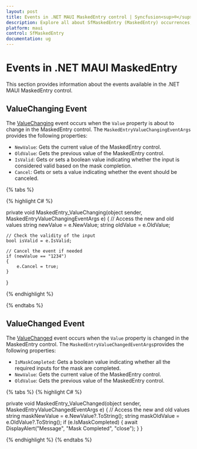 ```yaml
---
layout: post
title: Events in .NET MAUI MaskedEntry control | Syncfusion<sup>®</sup>
description: Explore all about SfMaskedEntry (MaskedEntry) occurrences, uncovering its functionalities and applications for comprehensive understanding.
platform: maui
control: SfMaskedEntry
documentation: ug
---
```


# Events in .NET MAUI MaskedEntry

This section provides information about the events available in the .NET MAUI MaskedEntry control.

## ValueChanging Event

The [ValueChanging](https://help.syncfusion.com/cr/maui/Syncfusion.Maui.Inputs.SfMaskedEntry.html#Syncfusion_Maui_Inputs_SfMaskedEntry_ValueChanging) event occurs when the `Value` property is about to change in the MaskedEntry control. The `MaskedEntryValueChangingEventArgs` provides the following properties:

* `NewValue`: Gets the current value of the MaskedEntry control.
* `OldValue`: Gets the previous value of the MaskedEntry control.
* `IsValid`: Gets or sets a boolean value indicating whether the input is considered valid based on the mask completion.
* `Cancel`: Gets or sets a value indicating whether the event should be canceled.

{% tabs %}

{% highlight C# %}

private void MaskedEntry_ValueChanging(object sender, MaskedEntryValueChangingEventArgs e)
{
    // Access the new and old values
    string newValue = e.NewValue;
    string oldValue = e.OldValue;

    // Check the validity of the input
    bool isValid = e.IsValid;

    // Cancel the event if needed
    if (newValue == "1234")
    {
        e.Cancel = true;
    }
}

{% endhighlight %}

{% endtabs %}

## ValueChanged Event

The [ValueChanged](https://help.syncfusion.com/cr/maui/Syncfusion.Maui.Inputs.SfMaskedEntry.html#Syncfusion_Maui_Inputs_SfMaskedEntry_ValueChanged) event occurs when the `Value` property is changed in the MaskedEntry control. The `MaskedEntryValueChangedEventArgs`provides the following properties:

* `IsMaskCompleted`: Gets a boolean value indicating whether all the required inputs for the mask are completed.
* `NewValue`: Gets the current value of the MaskedEntry control.
* `OldValue`: Gets the previous value of the MaskedEntry control.

{% tabs %}
{% highlight C# %}

private void MaskedEntry_ValueChanged(object sender, MaskedEntryValueChangedEventArgs e)
{
    // Access the new and old values
    string maskNewValue = e.NewValue?.ToString();
    string maskOldValue = e.OldValue?.ToString();
    if (e.IsMaskCompleted)
    {
        await DisplayAlert("Message", "Mask Completed", "close");
    }
}

{% endhighlight %}
{% endtabs %}

